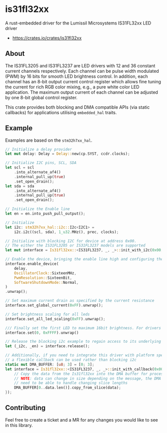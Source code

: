 # is31fl32xx
A rust-embedded driver for the Lumissil Microsystems IS31FL32xx LED driver

- https://crates.io/crates/is31fl32xx

## About 
The IS31FL3205 and IS31FL3237 are LED drivers with 12 and 36 constant current channels respectively. Each channel can be pulse width modulated (PWM) by 16 bits for smooth LED brightness control. In addition, each channel has an 8-bit output current control register which allows fine tuning the current for rich RGB color mixing, e.g., a pure white color LED application. The maximum output current of each channel can be adjusted by one 8-bit global control register.

This crate provides both blocking and DMA compatible APIs (via static callbacks) for applications utilising `embedded_hal` traits.

## Example
Examples are based on the `stm32h7xx_hal`.

```rust
// Initialize a delay provider
let mut delay: Delay = Delay::new(cp.SYST, ccdr.clocks);

// Initialize I2C pins, SCL, SDA
let scl = scl
    .into_alternate_af4()
    .internal_pull_up(true)
    .set_open_drain();
let sda = sda
    .into_alternate_af4()
    .internal_pull_up(true)
    .set_open_drain();

// Initialize the Enable line
let en = en.into_push_pull_output();

// Initialize 
let i2c: stm32h7xx_hal::i2c::I2c<I2C1> =
    i2c.i2c((scl, sda), 1_u32.MHz(), prec, clocks);

// Initialize with blocking I2C for device at address 0x00.
// The either the IS31FL3205 or IS31FL3237 models are supported
let mut interface = Is31fl32xx::<IS31FL3237, _, _>::init_with_i2c(0x00, en, i2c);

// Enable the device, bringing the enable line high and configuring the oscillator clock, pwm resolution
interface.enable_device(
    delay,
    OscillatorClock::SixteenMHz,
    PwmResolution::SixteenBit,
    SoftwareShutdownMode::Normal,
)
.unwrap();

// Set maximum current drain as specified by the current resistance
interface.set_global_current(0xFF).unwrap();

// Set brightness scaling for all leds
interface.set_all_led_scaling(0xFF).unwrap();

/// Finally set the first LED to maximum 16bit brightness. For drivers configured for less than 16bit Only the required bits are used
interface.set(0, 0xFFFF).unwrap()

// Release the blocking i2c example to regain access to its underlying resources
let (_i2c, _en) = interface.release();

// Additionally, if you need to integrate this driver with platform specific DMA controllers then
// a flexible callback can be used rather than blocking i2c
static mut DMA_BUFFER: [u8; 3] = [0; 3];
let interface = Is31fl32xx::<IS31FL3237, _, _>::init_with_callback(0x00, en, |addr, data| unsafe {
    // Copy the data from the Is31fl32xx into the DMA buffer for processing
    // NOTE: data can change in size depending on the message, the DMA implementation will
    // need to be able to handle changing slice lengths
    DMA_BUFFER[0..data.len()].copy_from_slice(data);
});
```

## Contributing
Feel free to create a ticket and a MR for any changes you would like to see in this library.
